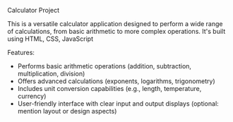 Calculator Project

This is a versatile calculator application designed to perform a wide range of calculations, from basic arithmetic to more complex operations. It's built using HTML, CSS, JavaScript

Features:
- Performs basic arithmetic operations (addition, subtraction, multiplication, division)
- Offers advanced calculations (exponents, logarithms, trigonometry)
- Includes unit conversion capabilities (e.g., length, temperature, currency)
- User-friendly interface with clear input and output displays (optional: mention layout or design aspects)
